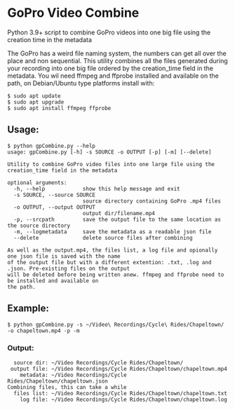 # GoPro Video Combine
Python 3.9+ script to combine GoPro videos into one big file using the creation time in the metadata

The GoPro has a weird file naming system, the numbers can get all over the place and non sequential. This utility combines all the files generated 
during your recording into one big file ordered by the creation_time field in the metadata. You wil need ffmpeg and ffprobe installed and available 
on the path, on Debian/Ubuntu type platforms install with:
```
$ sudo apt update
$ sudo apt upgrade
$ sudo apt install ffmpeg ffprobe
```

## Usage:
```
$ python gpCombine.py --help
usage: gpCombine.py [-h] -s SOURCE -o OUTPUT [-p] [-m] [--delete]

Utility to combine GoPro video files into one large file using the creation_time field in the metadata

optional arguments:
  -h, --help            show this help message and exit
  -s SOURCE, --source SOURCE
                        source directory containing GoPro .mp4 files
  -o OUTPUT, --output OUTPUT
                        output dir/filename.mp4
  -p, --srcpath         save the output file to the same location as the source directory
  -m, --logmetadata     save the metadata as a readable json file
  --delete              delete source files after combining

As well as the output.mp4, the files list, a log file and opionally one json file is saved with the name 
of the output file but with a different extention: .txt, .log and .json. Pre-existing files on the output 
will be deleted before being written anew. ffmpeg and ffprobe need to be installed and available on 
the path.
```
## Example:
```
$ python gpCombine.py -s ~/Video\ Recordings/Cycle\ Rides/Chapeltown/ -o chapeltown.mp4 -p -m
```
### Output:
```
  source dir: ~/Video Recordings/Cycle Rides/Chapeltown/
 output file: ~/Video Recordings/Cycle Rides/Chapeltown/chapeltown.mp4
    metadata: ~/Video Recordings/Cycle Rides/Chapeltown/chapeltown.json
Combining files, this can take a while
  files list: ~/Video Recordings/Cycle Rides/Chapeltown/chapeltown.txt
    log file: ~/Video Recordings/Cycle Rides/Chapeltown/chapeltown.log
```



